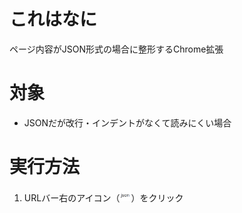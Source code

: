 # これはなに
ページ内容がJSON形式の場合に整形するChrome拡張

# 対象
* JSONだが改行・インデントがなくて読みにくい場合

# 実行方法
1. URLバー右のアイコン（<img src="chrome-extension/icon/icon.png" height="18">）をクリック
